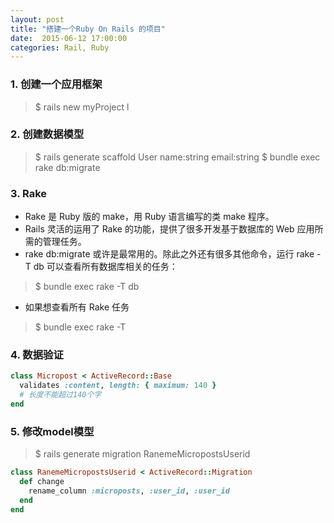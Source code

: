 ```yaml
---
layout: post
title: "搭建一个Ruby On Rails 的项目"
date:  2015-06-12 17:00:00
categories: Rail, Ruby
---
```



### 1. 创建一个应用框架
> $ rails new myProject
l

### 2. 创建数据模型
> $ rails generate scaffold User name:string email:string
> $ bundle exec rake db:migrate



### 3. Rake

* Rake 是 Ruby 版的 make，用 Ruby 语言编写的类 make 程序。
* Rails 灵活的运用了 Rake 的功能，提供了很多开发基于数据库的 Web 应用所需的管理任务。
* rake db:migrate 或许是最常用的。除此之外还有很多其他命令，运行 rake -T db 可以查看所有数据库相关的任务：

> $ bundle exec rake -T db

* 如果想查看所有 Rake 任务

> $ bundle exec rake -T


### 4. 数据验证
```Ruby on rails
class Micropost < ActiveRecord::Base
  validates :content, length: { maximum: 140 }
  # 长度不能超过140个字
end
```



### 5. 修改model模型

> $ rails generate migration RanemeMicropostsUserid

```Ruby
class RanemeMicropostsUserid < ActiveRecord::Migration
  def change
    rename_column :microposts, :user_id, :user_id
  end
end
```